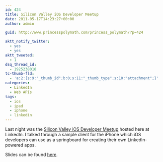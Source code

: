 ```yaml
---
id: 424
title: Silicon Valley iOS Developer Meetup
date: 2011-05-17T14:23:27+00:00
author: admin

guid: http://www.princesspolymath.com/princess_polymath/?p=424

aktt_notify_twitter:
  - yes
  - yes
aktt_tweeted:
  - 1
dsq_thread_id:
  - 1925238018
tc-thumb-fld:
  - 'a:2:{s:9:"_thumb_id";b:0;s:11:"_thumb_type";s:10:"attachment";}'
categories:
  - LinkedIn
  - Web APIs
tags:
  - ios
  - ipad
  - iphone
  - linkedin
---
```

Last night was the [Silicon Valley iOS Developer Meetup](http://www.meetup.com/sviphone/events/15450118/) hosted here at LinkedIn. I talked through a sample client for the iPhone which iOS developers can use as a springboard for creating their own LinkedIn-powered apps.

Slides can be found [here](http://www.princesspolymath.com/princess_polymath/wp-content/uploads/2011/05/iPhone-Presentation.pdf).